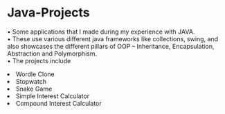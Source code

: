 # Java-Projects
•	Some applications that I made during my experience with JAVA.<br>
•	These use various different java frameworks like collections, swing, and also showcases the different pillars of OOP – Inheritance, Encapsulation, Abstraction and Polymorphism.<br>
• The projects include
  <li>Wordle Clone</li>
  <li>Stopwatch</li>
  <li>Snake Game</li>
  <li>Simple Interest Calculator</li>
  <li>Compound Interest Calculator</li>
